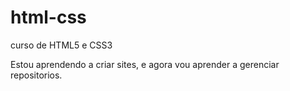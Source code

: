 # html-css
 curso de HTML5 e CSS3

 Estou aprendendo a criar sites, e agora vou aprender a gerenciar repositorios.
